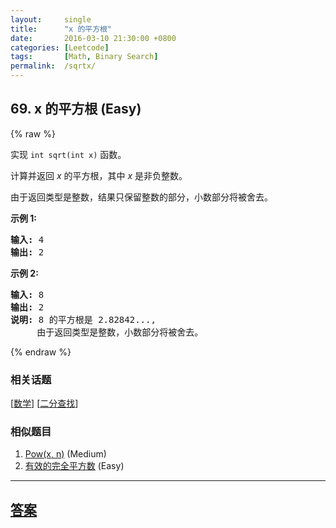 ```yaml
---
layout:     single
title:      "x 的平方根"
date:       2016-03-10 21:30:00 +0800
categories: [Leetcode]
tags:       [Math, Binary Search]
permalink:  /sqrtx/
---
```


## 69. x 的平方根 (Easy)

{% raw %}

<p>实现&nbsp;<code>int sqrt(int x)</code>&nbsp;函数。</p>

<p>计算并返回&nbsp;<em>x</em>&nbsp;的平方根，其中&nbsp;<em>x </em>是非负整数。</p>

<p>由于返回类型是整数，结果只保留整数的部分，小数部分将被舍去。</p>

<p><strong>示例 1:</strong></p>

<pre><strong>输入:</strong> 4
<strong>输出:</strong> 2
</pre>

<p><strong>示例 2:</strong></p>

<pre><strong>输入:</strong> 8
<strong>输出:</strong> 2
<strong>说明:</strong> 8 的平方根是 2.82842..., 
&nbsp;    由于返回类型是整数，小数部分将被舍去。
</pre>

{% endraw %}

### 相关话题
  [[数学](https://github.com/openset/leetcode/tree/master/tag/math/README.md)]
  [[二分查找](https://github.com/openset/leetcode/tree/master/tag/binary-search/README.md)]

### 相似题目
  1. [Pow(x, n)](/powx-n) (Medium)
  1. [有效的完全平方数](/valid-perfect-square) (Easy)

---

## [答案](https://github.com/openset/leetcode/tree/master/problems/sqrtx)
